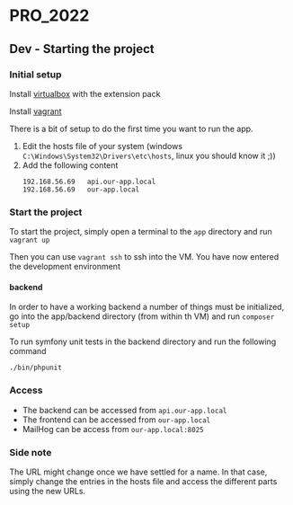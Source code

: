 # PRO_2022

## Dev - Starting the project

### Initial setup
Install [virtualbox](https://www.virtualbox.org/wiki/Downloads) with the extension pack

Install [vagrant](https://www.vagrantup.com/downloads)

There is a bit of setup to do the first time you want to run the app.
1. Edit the hosts file of your system (windows `C:\Windows\System32\Drivers\etc\hosts`, linux you should know it ;))
1. Add the following content
   ```
   192.168.56.69   api.our-app.local
   192.168.56.69   our-app.local
   ```

### Start the project
To start the project, simply open a terminal to the `app` directory and run `vagrant up`

Then you can use `vagrant ssh` to ssh into the VM. You have now entered the development environment

#### backend
In order to have a working backend a number of things must be initialized, go into the app/backend directory (from within th VM) and run `composer setup`


To run symfony unit tests in the backend directory and run the following command
```
./bin/phpunit
```

### Access
- The backend can be accessed from `api.our-app.local`
- The frontend can be accessed from `our-app.local`
- MailHog can be access from `our-app.local:8025`

### Side note
The URL might change once we have settled for a name. In that case, simply change the entries in the hosts file and access the different parts using the new URLs.
